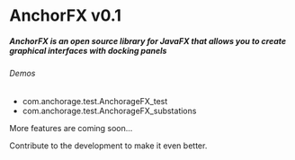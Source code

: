 # AnchorFX v0.1
##### AnchorFX is an open source library for JavaFX that allows you to create graphical interfaces with docking panels

###### Demos
 
* com.anchorage.test.AnchorageFX_test
* com.anchorage.test.AnchorageFX_substations
  
More features are coming soon...

Contribute to the development to make it even better.
